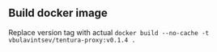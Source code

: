 ## Build docker image

  Replace version tag with actual
  `docker build --no-cache -t vbulavintsev/tentura-proxy:v0.1.4 .`
